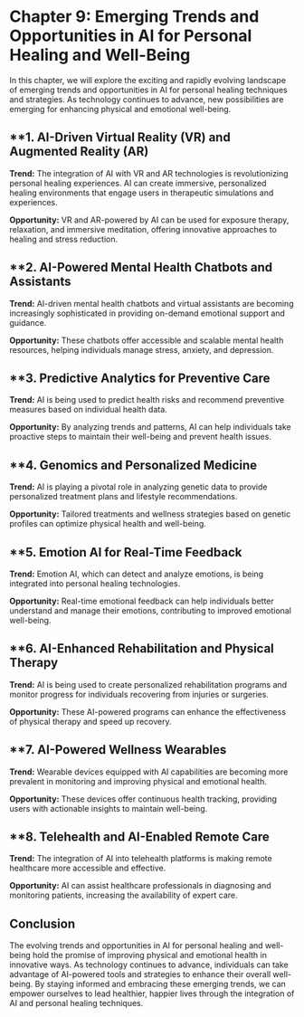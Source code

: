 Chapter 9: Emerging Trends and Opportunities in AI for Personal Healing and Well-Being
======================================================================================

In this chapter, we will explore the exciting and rapidly evolving landscape of emerging trends and opportunities in AI for personal healing techniques and strategies. As technology continues to advance, new possibilities are emerging for enhancing physical and emotional well-being.

\*\*1. **AI-Driven Virtual Reality (VR) and Augmented Reality (AR)**
--------------------------------------------------------------------

**Trend:** The integration of AI with VR and AR technologies is revolutionizing personal healing experiences. AI can create immersive, personalized healing environments that engage users in therapeutic simulations and experiences.

**Opportunity:** VR and AR-powered by AI can be used for exposure therapy, relaxation, and immersive meditation, offering innovative approaches to healing and stress reduction.

\*\*2. **AI-Powered Mental Health Chatbots and Assistants**
-----------------------------------------------------------

**Trend:** AI-driven mental health chatbots and virtual assistants are becoming increasingly sophisticated in providing on-demand emotional support and guidance.

**Opportunity:** These chatbots offer accessible and scalable mental health resources, helping individuals manage stress, anxiety, and depression.

\*\*3. **Predictive Analytics for Preventive Care**
---------------------------------------------------

**Trend:** AI is being used to predict health risks and recommend preventive measures based on individual health data.

**Opportunity:** By analyzing trends and patterns, AI can help individuals take proactive steps to maintain their well-being and prevent health issues.

\*\*4. **Genomics and Personalized Medicine**
---------------------------------------------

**Trend:** AI is playing a pivotal role in analyzing genetic data to provide personalized treatment plans and lifestyle recommendations.

**Opportunity:** Tailored treatments and wellness strategies based on genetic profiles can optimize physical health and well-being.

\*\*5. **Emotion AI for Real-Time Feedback**
--------------------------------------------

**Trend:** Emotion AI, which can detect and analyze emotions, is being integrated into personal healing technologies.

**Opportunity:** Real-time emotional feedback can help individuals better understand and manage their emotions, contributing to improved emotional well-being.

\*\*6. **AI-Enhanced Rehabilitation and Physical Therapy**
----------------------------------------------------------

**Trend:** AI is being used to create personalized rehabilitation programs and monitor progress for individuals recovering from injuries or surgeries.

**Opportunity:** These AI-powered programs can enhance the effectiveness of physical therapy and speed up recovery.

\*\*7. **AI-Powered Wellness Wearables**
----------------------------------------

**Trend:** Wearable devices equipped with AI capabilities are becoming more prevalent in monitoring and improving physical and emotional health.

**Opportunity:** These devices offer continuous health tracking, providing users with actionable insights to maintain well-being.

\*\*8. **Telehealth and AI-Enabled Remote Care**
------------------------------------------------

**Trend:** The integration of AI into telehealth platforms is making remote healthcare more accessible and effective.

**Opportunity:** AI can assist healthcare professionals in diagnosing and monitoring patients, increasing the availability of expert care.

**Conclusion**
--------------

The evolving trends and opportunities in AI for personal healing and well-being hold the promise of improving physical and emotional health in innovative ways. As technology continues to advance, individuals can take advantage of AI-powered tools and strategies to enhance their overall well-being. By staying informed and embracing these emerging trends, we can empower ourselves to lead healthier, happier lives through the integration of AI and personal healing techniques.
